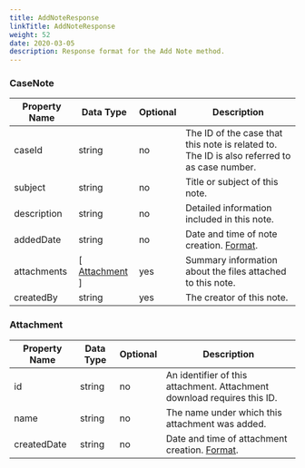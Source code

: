 ```yaml
---
title: AddNoteResponse
linkTitle: AddNoteResponse
weight: 52
date: 2020-03-05
description: Response format for the Add Note method.
---
```


### CaseNote

| Property Name | Data Type                     | Optional | Description |
|---------------|-------------------------------|----------|-------------|
| caseId        | string                        |       no | The ID of the case that this note is related to. The ID is also referred to as case number. |
| subject       | string                        |       no | Title or subject of this note. |
| description   | string                        |       no | Detailed information included in this note. |
| addedDate     | string                        |       no | Date and time of note creation. [Format](../miscellaneous#common-date-and-time-format-for-responses).|
| attachments   | [ [Attachment](#attachment) ] |      yes | Summary information about the files attached to this note. |
| createdBy     | string                        |      yes | The creator of this note. |

### Attachment

| Property Name | Data Type | Optional | Description |
|---------------|-----------|----------|-------------|
| id            | string    |       no | An identifier of this attachment. Attachment download requires this ID.|
| name          | string    |       no | The name under which this attachment was added. |
| createdDate   | string    |       no | Date and time of attachment creation. [Format](../miscellaneous#common-date-and-time-format-for-responses). |
